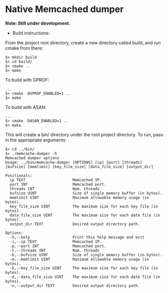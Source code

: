 # Native Memcached dumper

**Note: Still under development.**

- Build instructions:

From the project root directory, create a new directory called build, and run cmake from there:
```
$> mkdir build
$> cd build/
$> cmake ..
$> make
```

To build with GPROF:
```
...
$> cmake -DGPROF_ENABLED=1 ..
$> make
```

To build with ASAN:
```
...
$> cmake -DASAN_ENABLED=1 ..
$> make
```

This will create a bin/ directory under the root project directory. To run, pass in the appropriate arguments:
```
$> cd ../bin/
$> ./memcache-dumper -h
Memcached dumper options
Usage: ../bin/memcache-dumper [OPTIONS] [ip] [port] [threads] [bufsize] [memlimit] [key_file_size] [data_file_size] [output_dir]

Positionals:
  ip TEXT                     Memcached IP.
  port INT                    Memcached port.
  threads INT                 Num. threads
  bufsize UINT                Size of single memory buffer (in bytes).
  memlimit UINT               Maximum allowable memory usage (in bytes).
  key_file_size UINT          The maximum size for each key file (in bytes).
  data_file_size UINT         The maximum size for each date file (in bytes).
  output_dir TEXT             Desired output directory path.

Options:
  -h,--help                   Print this help message and exit
  -i,--ip TEXT                Memcached IP.
  -p,--port INT               Memcached port.
  -t,--threads INT            Num. threads
  -b,--bufsize UINT           Size of single memory buffer (in bytes).
  -m,--memlimit UINT          Maximum allowable memory usage (in bytes).
  -k,--key_file_size UINT     The maximum size for each key file (in bytes).
  -d,--data_file_size UINT    The maximum size for each date file (in bytes).
  -o,--output_dir TEXT        Desired output directory path.
```